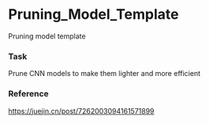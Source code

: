 # Pruning_Model_Template
Pruning model template

### Task
Prune CNN models to make them lighter and more efficient

### Reference
https://juejin.cn/post/7262003094161571899
